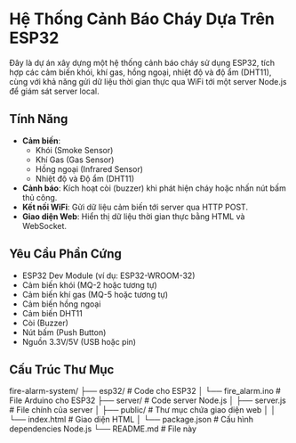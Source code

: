 # Hệ Thống Cảnh Báo Cháy Dựa Trên ESP32

Đây là dự án xây dựng một hệ thống cảnh báo cháy sử dụng ESP32, tích hợp các cảm biến khói, khí gas, hồng ngoại, nhiệt độ và độ ẩm (DHT11), cùng với khả năng gửi dữ liệu thời gian thực qua WiFi tới một server Node.js để giám sát server local.

## Tính Năng
- **Cảm biến**: 
  - Khói (Smoke Sensor)
  - Khí Gas (Gas Sensor)
  - Hồng ngoại (Infrared Sensor)
  - Nhiệt độ và Độ ẩm (DHT11)
- **Cảnh báo**: Kích hoạt còi (buzzer) khi phát hiện cháy hoặc nhấn nút bấm thủ công.
- **Kết nối WiFi**: Gửi dữ liệu cảm biến tới server qua HTTP POST.
- **Giao diện Web**: Hiển thị dữ liệu thời gian thực bằng HTML và WebSocket.

## Yêu Cầu Phần Cứng
- ESP32 Dev Module (ví dụ: ESP32-WROOM-32)
- Cảm biến khói (MQ-2 hoặc tương tự)
- Cảm biến khí gas (MQ-5 hoặc tương tự)
- Cảm biến hồng ngoại
- Cảm biến DHT11
- Còi (Buzzer)
- Nút bấm (Push Button)
- Nguồn 3.3V/5V (USB hoặc pin)

## Cấu Trúc Thư Mục
fire-alarm-system/
├── esp32/              # Code cho ESP32
│   └── fire_alarm.ino  # File Arduino cho ESP32
├── server/             # Code server Node.js
│   ├── server.js       # File chính của server
│   ├── public/         # Thư mục chứa giao diện web
│   │   └── index.html  # Giao diện HTML
│   └── package.json    # Cấu hình dependencies Node.js
└── README.md           # File này
